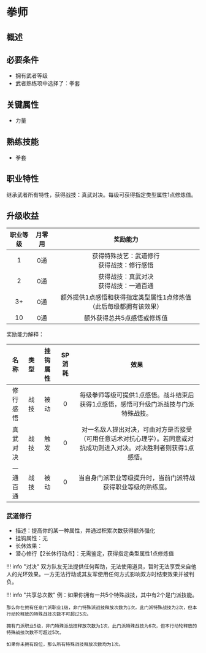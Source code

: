 # 拳师

## 概述



## 必要条件

* 拥有武者等级
* 武者熟练项中选择了：拳套

## 关键属性

* 力量

## 熟练技能

* 拳套
  
## 职业特性

继承武者所有特性，获得战技：真武对决。每级可获得指定类型属性1点修炼值。

## 升级收益

职业等级|月零用|奖励能力
:--:|:--:|:--:
1|0通|获得特殊技艺：武道修行<br>获得战技：修行感悟
2|0通|获得战技：真武对决<br>获得战技：一通百通
3+|0通|额外提供1点感悟和获得指定类型属性1点修炼值（此后每级都拥有该效果）
10|0通|额外获得总共5点感悟或修炼值

奖励能力解释：

名称|类型|挂钩属性|SP消耗|效果
:--:|:--:|:--:|:--:|:--:
修行感悟|战技|被动|0|每级拳师等级可提供1点感悟。战斗结束后获得1点感悟，感悟可升级门派战技与门派特殊战技。
真武对决|战技|触发|0|对一名敌人提出对决，可由对方是否接受（可用任意话术对抗心理学）。若同意或对抗成功则进入对决。对决胜利者则获得1点感悟。
一通百通|战技|被动|0|当自身门派职业等级提升时，当前门派特战获得职业等级的熟练度。

### 武道修行

* 描述：提高你的某一种属性，并通过积累次数获得额外强化
* 挂钩属性：无
* 长休效果：
* 潜心修行【2长休行动点】：无需鉴定，获得指定类型属性1点修炼值

!!! info "对决"
    双方队友无法提供任何帮助，无法使用道具，暂时无法享受来自他人的光环效果。一方无法行动或其友军使用任何方式影响双方时结束效果并被判负。

!!! info "共享总次数"
    例：如果你拥有一共5个特殊战技，其中有2个是门派技能。
    
    那么你在拥有任意门派职业1级，非门特殊派战技释放次数为1次，此门派特殊战技为2次，但本行动轮释放的特殊战技次数不可超过5次。
    
    拥有门派职业5级，非门特殊派战技释放次数为1次，此门派特殊战技为6次，但本行动轮释放的特殊战技次数不可超过5次。
    
    如果你未拥有段位，那么所有特殊战技释放次数均为1次。
